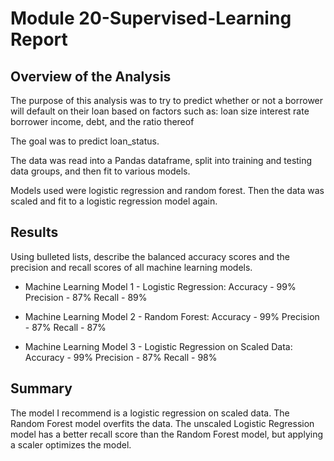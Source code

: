 # Module 20-Supervised-Learning Report

## Overview of the Analysis

The purpose of this analysis was to try to predict whether or not a borrower will default on their loan based on factors such as:
loan size
interest rate
borrower income, debt, and the ratio thereof

The goal was to predict loan_status.

The data was read into a Pandas dataframe, split into training and testing data groups, and then fit to various models.

Models used were logistic regression and random forest. Then the data was scaled and fit to a logistic regression model again.

## Results

Using bulleted lists, describe the balanced accuracy scores and the precision and recall scores of all machine learning models.

* Machine Learning Model 1 - Logistic Regression:
  Accuracy - 99%
  Precision - 87%
  Recall - 89%

* Machine Learning Model 2 - Random Forest:
  Accuracy - 99%
  Precision - 87%
  Recall - 87%

* Machine Learning Model 3 - Logistic Regression on Scaled Data:
  Accuracy - 99%
  Precision - 87%
  Recall - 98%

## Summary

The model I recommend is a logistic regression on scaled data. The Random Forest model overfits the data. The unscaled Logistic Regression model has a better recall score than the Random Forest model, but applying a scaler optimizes the model.
